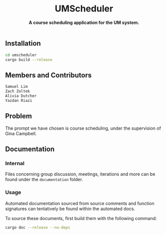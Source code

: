 <h1 align="center">UMScheduler</h1>
<div align="center">
  <strong>
    A course scheduling application for the UM system.
  </strong>
</div>

<br />

## Installation

```sh
cd umscheduler
cargo build --release
```

## Members and Contributors

```md
Samuel Lim
Zach Zoltek
Alivia Dutcher
Yazdan Riazi
```

## Problem

The prompt we have chosen is course scheduling, under the supervision of Gina Campbell.

## Documentation

### Internal

Files concerning group discussion, meetings, iterations and more can be found under the `documentation` folder.

### Usage

Automated documentation sourced from source comments and function signatures can tentatively be found within the automated docs.

To source these documents, first build them with the following command:

```sh
cargo doc --release --no-deps
```
